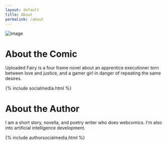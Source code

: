 ```yaml
---
layout: default
title: About
permalink: /about
---
```

![image](https://raw.githubusercontent.com/LWFlouisa/UploadedFairy/main/images/sewnonhead.jpg)

# About the Comic

Uploaded Fairy is a four frame novel about an apprentice executioner torn between love and justice, and a gamer girl in danger of repeating the same desires.

{% include socialmedia.html %}

# About the Author

I am a short story, novella, and poetry writer who does webcomics. I'm also into artificial intelligence development.

{% include authorsocialmedia.html %}

